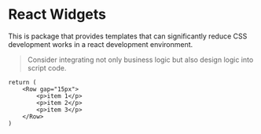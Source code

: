 # React Widgets
This is package that provides templates that can significantly reduce CSS development works in a react development environment.

> Consider integrating not only business logic but also design logic into script code.

```tsx
return (
    <Row gap="15px">
        <p>item 1</p>
        <p>item 2</p>
        <p>item 3</p>
    </Row>
)
```